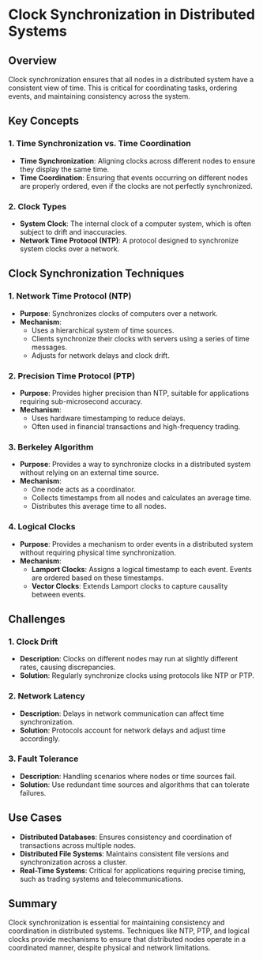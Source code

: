 # Clock Synchronization in Distributed Systems

## Overview

Clock synchronization ensures that all nodes in a distributed system have a consistent view of time. This is critical for coordinating tasks, ordering events, and maintaining consistency across the system.

## Key Concepts

### 1. **Time Synchronization vs. Time Coordination**

- **Time Synchronization**: Aligning clocks across different nodes to ensure they display the same time.
- **Time Coordination**: Ensuring that events occurring on different nodes are properly ordered, even if the clocks are not perfectly synchronized.

### 2. **Clock Types**

- **System Clock**: The internal clock of a computer system, which is often subject to drift and inaccuracies.
- **Network Time Protocol (NTP)**: A protocol designed to synchronize system clocks over a network.

## Clock Synchronization Techniques

### 1. **Network Time Protocol (NTP)**

- **Purpose**: Synchronizes clocks of computers over a network.
- **Mechanism**:
  - Uses a hierarchical system of time sources.
  - Clients synchronize their clocks with servers using a series of time messages.
  - Adjusts for network delays and clock drift.

### 2. **Precision Time Protocol (PTP)**

- **Purpose**: Provides higher precision than NTP, suitable for applications requiring sub-microsecond accuracy.
- **Mechanism**:
  - Uses hardware timestamping to reduce delays.
  - Often used in financial transactions and high-frequency trading.

### 3. **Berkeley Algorithm**

- **Purpose**: Provides a way to synchronize clocks in a distributed system without relying on an external time source.
- **Mechanism**:
  - One node acts as a coordinator.
  - Collects timestamps from all nodes and calculates an average time.
  - Distributes this average time to all nodes.

### 4. **Logical Clocks**

- **Purpose**: Provides a mechanism to order events in a distributed system without requiring physical time synchronization.
- **Mechanism**:
  - **Lamport Clocks**: Assigns a logical timestamp to each event. Events are ordered based on these timestamps.
  - **Vector Clocks**: Extends Lamport clocks to capture causality between events.

## Challenges

### 1. **Clock Drift**

- **Description**: Clocks on different nodes may run at slightly different rates, causing discrepancies.
- **Solution**: Regularly synchronize clocks using protocols like NTP or PTP.

### 2. **Network Latency**

- **Description**: Delays in network communication can affect time synchronization.
- **Solution**: Protocols account for network delays and adjust time accordingly.

### 3. **Fault Tolerance**

- **Description**: Handling scenarios where nodes or time sources fail.
- **Solution**: Use redundant time sources and algorithms that can tolerate failures.

## Use Cases

- **Distributed Databases**: Ensures consistency and coordination of transactions across multiple nodes.
- **Distributed File Systems**: Maintains consistent file versions and synchronization across a cluster.
- **Real-Time Systems**: Critical for applications requiring precise timing, such as trading systems and telecommunications.

## Summary

Clock synchronization is essential for maintaining consistency and coordination in distributed systems. Techniques like NTP, PTP, and logical clocks provide mechanisms to ensure that distributed nodes operate in a coordinated manner, despite physical and network limitations.

